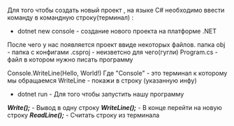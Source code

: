 Для того чтобы создать новый проект , на языке C# необходимо ввести команду в командную строку(терминал) :

* dotnet new console - создание нового проекта на платформе .NET

После чего у нас появляется проект ввиде некоторых файлов. папка obj - папка с конфигами .csproj - неизветсно для чего(гугли) Program.cs - файл в котором нужно писать программу

Console.WriteLine(Hello, World!) Где "Console" - это терминал к которому мы обращаемся WriteLine - покажи в строку (указанную инфу)

* dotnet run - Для того чтобы запустить нашу программу

__*Write();*__ - Вывод в одну строку
__*WriteLine();*__ - В конце перейти на новую строку
__*ReadLine();*__ - Считать строку из терминала
 